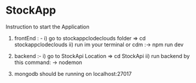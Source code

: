 # StockApp


Instruction to start the Application

1)  frontEnd : -
    i)   go to stockappclodeclouds  folder => cd  stockappclodeclouds
    ii)  run im your terminal or cdm :-> npm run dev
    
 2)  backend :- 
    i)  go to StockApi Location => cd StockApi
    ii) run backend by this command: -> nodemon
    
3) mongodb should be running on localhost:27017     
